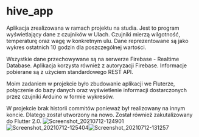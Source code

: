 # hive_app

Aplikacja zrealizowana w ramach projektu na studia. Jest to program wyświetlający dane z czujników w Ulach. Czujniki mierzą wilgotność, temperaturę oraz wagę w konkretnym ulu. Dane reprezentowane są jako wykres ostatnich 10 godzin dla poszczególnej wartości. 

Wszystkie dane przechowywane są na serwerze Firebase - Realtime Database. Aplikacja korzysta również z autoryzacji Firebase. Informacje pobierane są z użyciem standardowego REST API. 

Moim zadaniem w projekcie było zbudowanie aplikacji we Fluterze, połączenie do bazy danych oraz wyświetlenie informacji dostarczonych przez czujniki Arduino w formie wykresów. 

W projekcie brak historii commitów ponieważ był realizowany na innym koncie. Dlatego został utworzony na nowo. Został również zakutalizowany do Flutter 2.0.
![Screenshot_20210712-124901](https://user-images.githubusercontent.com/68157494/125455017-31d6933c-5021-4d12-b99e-5f2653a3eef1.jpg)![Screenshot_20210712-125404](https://user-images.githubusercontent.com/68157494/125455036-107e6c91-f39e-4640-b142-019cb0d4c48e.jpg)![Screenshot_20210712-131257](https://user-images.githubusercontent.com/68157494/125455042-dcc563fa-549f-4fe8-ae0d-59dae8067c54.jpg)
